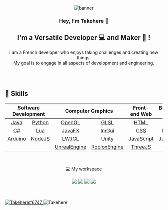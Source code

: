 <p align="center">
  <a><img src="https://github.com/TakeHere/TakeHere/assets/73341981/518fccd0-5524-4700-aec5-3e95e1f6cfec" alt="banner" style="pointer-events: none;"></a>
</p>

<h3 align="center">
  Hey, I'm Takehere 👋
</h3>

<h2 align="center">
  I'm a Versatile Developer 💻 and Maker 🔧 !
</h2> 

<p align="center">
  I am a French developer who enjoys taking challenges and creating new things. <br>My goal is to engage in all aspects of development and engineering.
</p> 

<br>
<br>

## 💼 Skills

<table align="center">
	<thead>
		<tr>
			<th colspan="2"><b>Software Development</b></th>
			<th colspan="2"><b>Computer Graphics</b></th>
			<th colspan="1"><b>Front-end Web</b></th>
			<th colspan="1"><b>Back-end Web</b></th>
			<th colspan="1"><b>Design</b></th>
			<th colspan="1"><b>Machine Learning</b></th>
		</tr>
	</thead>
	<tbody>
		<tr>
			<td align="center"><a href="https://en.wikipedia.org/wiki/Java_(programming_language)">Java</a></td>
      <td align="center"><a href="https://www.python.org/">Python</a></td>
			<td align="center"><a href="https://www.opengl.org//">OpenGL</a></td>
      <td align="center"><a href="https://en.wikipedia.org/wiki/OpenGL_Shading_Language">GLSL</a></td>
			<td align="center"><a href="https://en.wikipedia.org/wiki/HTML">HTML</a></td>
			<td align="center"><a href="https://sql.sh/">SQL</a></td>
			<td align="center"><a href="https://www.adobe.com/products/photoshop.html">Photoshop</a></td>
			<td align="center"><a href="https://github.com/angeluriot/Neural_network">Theory</a></td>
		</tr>
		<tr>
			<td align="center"><a href="https://en.wikipedia.org/wiki/C_Sharp_(programming_language)">C#</a></td>
      <td align="center"><a href="https://en.wikipedia.org/wiki/Lua_(programming_language)">Lua</a></td>
      <td align="center"><a href="https://openjfx.io/">JavaFX</a></td>
      <td align="center"><a href="https://github.com/ocornut/imgui">ImGui</a></td>
      <td align="center"><a href="https://en.wikipedia.org/wiki/CSS">CSS</a></td>
      <td align="center"><a href="https://nodejs.org/en/">NodeJS</a></td>
      <td align="center"><a href="https://www.blender.org/">Blender</a></td>
      <td align="center"><a href="https://brain.js.org">Brain.js</a></td>
		</tr>
		<tr>
      <td align="center"><a href="https://www.arduino.cc/">Arduino</a></td>
      <td align="center"><a href="https://nodejs.org/en/">NodeJS</a></td>
      <td align="center"><a href="https://www.lwjgl.org/">LWJGL</a></td>
      <td align="center"><a href="https://unity.com/">Unity</a></td>
			<td align="center"><a href="https://en.wikipedia.org/wiki/JavaScript">JavaScript</a></td>
   		<td align="center"><a href="https://en.wikipedia.org/wiki/JavaScript">JavaScript</a></td>
			<td align="center"><a href="https://en.wikipedia.org/wiki/Fusion_360">Fusion360</a></td>
      <td align="center"></td>
		</tr>
		<tr>
      <td align="center"></td>
      <td align="center"></td>
			<td align="center"><a href="https://www.unrealengine.com/">UnrealEngine</a></td>
			<td align="center"><a href="https://create.roblox.com/docs/reference/engine">RobloxEngine</a></td>
      <td align="center"><a href="https://threejs.org/">ThreeJS</a></td>
      <td align="center"><a href="https://en.wikipedia.org/wiki/PHP">PHP</a></td>
      <td align="center"></td>
      <td align="center"></td>
		</tr>
		<tr>
	</tbody>
</table>

<br>

<p align='center'>
  💻 My workspace<br/><br/>
  <img src="https://img.shields.io/badge/windows-%230078D6.svg?&style=for-the-badge&logo=windows&logoColor=white" />
  <img src="https://img.shields.io/badge/intel-core%20i5%2010th-%230071C5.svg?&style=for-the-badge&logo=intel&logoColor=white" />
  <img src="https://img.shields.io/badge/RAM-16GB-%230071C5.svg?&style=for-the-badge&logoColor=white" />
  <img src="https://img.shields.io/badge/nvidia-rtx%203060-%2376B900.svg?&style=for-the-badge&logo=nvidia&logoColor=white" />
</p>

<br>
<br>

<div>
<a href="https://discord.com/invite/T7gwj8dX">
    
<img alt="Takehere#6747" src="https://img.shields.io/badge/Discord-5865F2?style=for-the-badge&logo=discord&logoColor=white" />
</a>
  
<img src="https://komarev.com/ghpvc/?username=Takehere" alt="Takehere" />
</div>
